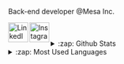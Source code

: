 
Back-end developer @Mesa Inc.

[<img align="left" alt="LinkedIn" width="40px" src="https://image.flaticon.com/icons/svg/187/187185.svg" />][linkedin]
[<img align="left" alt="Instagram" width="40px" src="https://image.flaticon.com/icons/svg/187/187207.svg" />][instagram]


<br />
<br />

<details>
  <summary>:zap: Github Stats</summary>

  <img align="left" alt="codeSTACKr's Github Stats" src="https://github-readme-stats.codestackr.vercel.app/api?username=caiofsr&count_private=true&show_icons=true&theme=radical" />

</details>


<details>
  <summary>:zap: Most Used Languages</summary>

  [![Top Langs](https://github-readme-stats.vercel.app/api/top-langs/?username=caiofsr&layout=compact&theme=radical)](https://github.com/anuraghazra/github-readme-stats)

</details>

[instagram]: https://www.instagram.com/caiofsr1
[linkedin]: https://www.linkedin.com/in/caiofsr/
